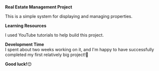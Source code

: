 **Real Estate Management Project** 

This is a simple system for displaying and managing properties.  

**Learning Resources**
  
I used YouTube tutorials to help build this project.  

**Development Time**  
I spent about two weeks working on it, and I'm happy to have successfully completed my first relatively big project!🎉  

**Good luck!**😊
